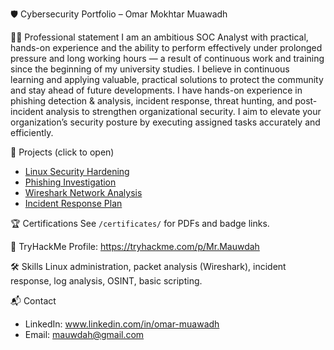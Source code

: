 🛡️ Cybersecurity Portfolio – Omar Mokhtar Muawadh

👨‍💻 Professional statement
I am an ambitious SOC Analyst with practical, hands-on experience and the ability to perform effectively under prolonged pressure and long working hours — a result of continuous work and training since the beginning of my university studies. I believe in continuous learning and applying valuable, practical solutions to protect the community and stay ahead of future developments. I have hands-on experience in phishing detection & analysis, incident response, threat hunting, and post-incident analysis to strengthen organizational security. I aim to elevate your organization’s security posture by executing assigned tasks accurately and efficiently.

📑 Projects (click to open)
- [Linux Security Hardening](./linux-security-hardening/report.md)
- [Phishing Investigation](./phishing-investigation/report.md)
- [Wireshark Network Analysis](./wireshark-network-analysis/report.md)
- [Incident Response Plan](./incident-response-plan/report.md)

🏆 Certifications
See `/certificates/` for PDFs and badge links.

🏴 TryHackMe
Profile: https://tryhackme.com/p/Mr.Mauwdah

🛠 Skills
Linux administration, packet analysis (Wireshark), incident response, log analysis, OSINT, basic scripting.

📬 Contact
- LinkedIn: www.linkedin.com/in/omar-muawadh
- Email: mauwdah@gmail.com
